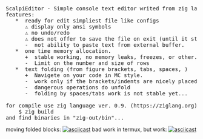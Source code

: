 <pre>
ScalpiEditor - Simple console text editor writed from zig language. 
features:
   *  ready for edit simpliest file like configs
      ⚠️ display only ansi symbols
      ⚠️ no undo/redo
      ⚠️ does not offer to save the file on exit (until it stabilizes)
      -  not ability to paste text from external buffer.
   *  one time memory allocation. 
      +  stable working, no memory leaks, freezes, or other.
      -  Limit on the number and size of rows 
   *  text folding (from figure brackets, tabs, spaces, )
      +  Navigete on your code in MC style.
      -  work only if the brackets/indents are nicely placed.
      -  dangerous operations do unfold 
      -  folding by spaces/tabs work is not stable yet...

for compile use zig language ver. 0.9. (https://ziglang.org):
    $ zig build
and find binaries in "zig-out/bin"...
</pre>

moving folded blocks:
[![asciicast](https://asciinema.org/a/467542.svg)](https://asciinema.org/a/467542)
bad work in termux, but work:
[![asciicast](https://asciinema.org/a/Mck6jByurHgviSTed3If2IcYq.svg)](https://asciinema.org/a/Mck6jByurHgviSTed3If2IcYq)

